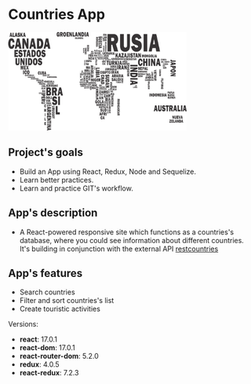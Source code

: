 # Countries App

<p align="left">
  <img height="200" src="./countries.png" />
</p>

## Project's goals

- Build an App using React, Redux, Node and Sequelize.
- Learn better practices.
- Learn and practice GIT's workflow.

## App's description

- A React-powered responsive site which functions as a countries's database, where you could see information about different countries. It's building in conjunction with the external API [restcountries](https://restcountries.com/)

## App's features

- Search countries
- Filter and sort countries's list
- Create touristic activities

Versions:

- __react__: 17.0.1
- __react-dom__: 17.0.1
- __react-router-dom__: 5.2.0
- __redux__: 4.0.5
- __react-redux__: 7.2.3

